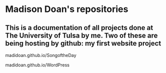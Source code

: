 # Madison Doan's repositories
## This is a documentation of all projects done at The University of Tulsa by me. Two of these are being hosting by github: my first website project 
  madidoan.github.io/SongoftheDay
  
  madidoan.github.io/WordPress



